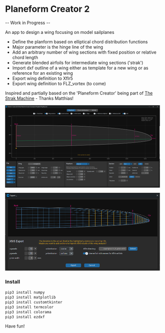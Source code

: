 # Planeform Creator 2

-- Work in Progress --

An app to design a wing focusing on model sailplanes 

* Define the planform based on elliptical chord distribution functions
* Major parameter is the hinge line of the wing
* Add an arbitrary number of wing sections with fixed position or relative chord length
* Generate blended airfoils for intermediate wing sections ('strak')
* Import dxf outline of a wing either as template for a new wing or as reference for an existing wing
* Export wing definition to Xflr5 
* Export wing definition to FLZ_vortex (to come) 

Inspired and partially based on the 'Planeform Creator' being part of [The Strak Machine](https://github.com/Matthias231/The-Strak-Machine) - Thanks Matthias!  



![PC2](images/Screenshot.png "First screenshot")


![PC2](images/Screenshot_Xflr5-Export.png "Screenshot of Xflr5 Export")

###  Install

```
pip3 install numpy
pip3 install matplotlib
pip3 install customtkinter
pip3 install termcolor
pip3 install colorama
pip3 install ezdxf
```


Have fun!